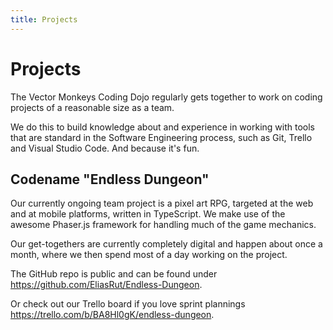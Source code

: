```yaml
---
title: Projects
---
```

# Projects
The Vector Monkeys Coding Dojo regularly gets together to work on coding projects of a reasonable
size as a team.

We do this to build knowledge about and experience in working with tools that are standard in the
Software Engineering process, such as Git, Trello and Visual Studio Code. And because it's fun.

## Codename "Endless Dungeon"
Our currently ongoing team project is a pixel art RPG, targeted at the web and at mobile platforms, 
written in TypeScript. We make use of the awesome Phaser.js framework for handling much of the
game mechanics.

Our get-togethers are currently completely digital and happen about once a month, where we then
spend most of a day working on the project.

The GitHub repo is public and can be found under https://github.com/EliasRut/Endless-Dungeon.

Or check out our Trello board if you love sprint plannings 
https://trello.com/b/BA8Hl0gK/endless-dungeon.

